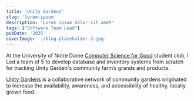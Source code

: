 ```yaml
---
title: 'Unity Gardens'
slug: 'lorem-ipsum'
description: 'Lorem ipsum dolor sit amet'
tags: ["Software Team Lead"]
pubDate: '2025'
coverImage: './blog-placeholder-3.jpg'
---
```


At the University of Notre Dame [Computer Science for Good](https://sites.nd.edu/cs4good/) student club, I Led a team of 5 to develop database and inventory systems from scratch for tracking Unity Garden's community farm’s grands and products.

[Unity Gardens](https://www.theunitygardens.org/) is a collaborative network of community gardens originated to increase the availability, awareness, and
accessibility of healthy, locally grown food.


